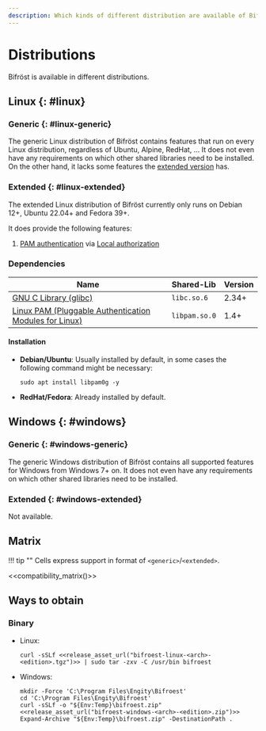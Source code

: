 ```yaml
---
description: Which kinds of different distribution are available of Bifröst and how to obtain them.
---
```


# Distributions

Bifröst is available in different distributions.

## Linux {: #linux}

### Generic {: #linux-generic}

The generic Linux distribution of Bifröst contains features that run on every Linux distribution, regardless of Ubuntu, Alpine, RedHat, ... It does not even have any requirements on which other shared libraries need to be installed. On the other hand, it lacks some features the [extended version](#linux-extended) has.

### Extended {: #linux-extended}

The extended Linux distribution of Bifröst currently only runs on Debian 12+, Ubuntu 22.04+ and Fedora 39+.

It does provide the following features:

1. [PAM authentication](../reference/authorization/local.md#property-pamService) via [Local authorization](../reference/authorization/local.md)

### Dependencies

| Name | Shared-Lib | Version |
| - | - | - |
| [GNU C Library (glibc)](https://www.gnu.org/software/libc/) | `libc.so.6` | 2.34+ |
| [Linux PAM (Pluggable Authentication Modules for Linux)](https://github.com/linux-pam/linux-pam) | `libpam.so.0` | 1.4+ |

#### Installation

* **Debian/Ubuntu**: Usually installed by default, in some cases the following command might be necessary:
   ```shell
   sudo apt install libpam0g -y
   ```
* **RedHat/Fedora**: Already installed by default.

## Windows {: #windows}

### Generic {: #windows-generic}
The generic Windows distribution of Bifröst contains all supported features for Windows from Windows 7+ on. It does not even have any requirements on which other shared libraries need to be installed.

### Extended {: #windows-extended}
Not available.

## Matrix

!!! tip ""
    Cells express support in format of `<generic>`/`<extended>`.

<<compatibility_matrix()>>

## Ways to obtain

### Binary

* Linux:
    ```shell
    curl -sSLf <<release_asset_url("bifroest-linux-<arch>-<edition>.tgz")>> | sudo tar -zxv -C /usr/bin bifroest
    ```
* Windows:
    ```{.powershell title="Run elevated"}
    mkdir -Force 'C:\Program Files\Engity\Bifroest'
    cd 'C:\Program Files\Engity\Bifroest'
    curl -sSLf -o "${Env:Temp}\bifroest.zip" <<release_asset_url("bifroest-windows-<arch>-<edition>.zip")>>
    Expand-Archive "${Env:Temp}\bifroest.zip" -DestinationPath .
    ```
